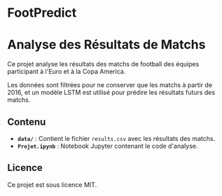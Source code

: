 # FootPredict

# Analyse des Résultats de Matchs

Ce projet analyse les résultats des matchs de football des équipes participant à l'Euro et à la Copa America. 

Les données sont filtrées pour ne conserver que les matchs à partir de 2016, et un modèle LSTM est utilisé pour prédire les résultats futurs des matchs. 

## Contenu

- **`data/`** : Contient le fichier `results.csv` avec les résultats des matchs.
- **`Projet.ipynb`** : Notebook Jupyter contenant le code d'analyse.

## Licence

Ce projet est sous licence MIT.